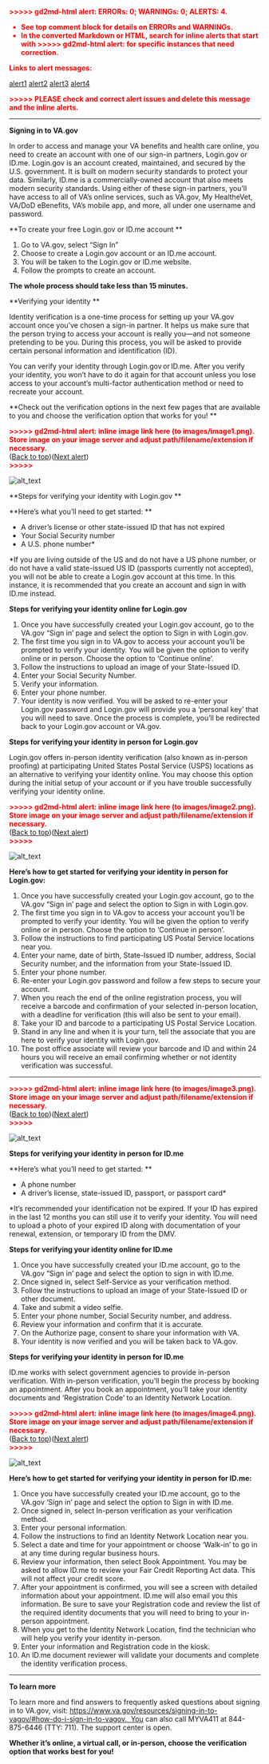

<p style="color: red; font-weight: bold">>>>>>  gd2md-html alert:  ERRORs: 0; WARNINGs: 0; ALERTS: 4.</p>
<ul style="color: red; font-weight: bold"><li>See top comment block for details on ERRORs and WARNINGs. <li>In the converted Markdown or HTML, search for inline alerts that start with >>>>>  gd2md-html alert:  for specific instances that need correction.</ul>

<p style="color: red; font-weight: bold">Links to alert messages:</p><a href="#gdcalert1">alert1</a>
<a href="#gdcalert2">alert2</a>
<a href="#gdcalert3">alert3</a>
<a href="#gdcalert4">alert4</a>

<p style="color: red; font-weight: bold">>>>>> PLEASE check and correct alert issues and delete this message and the inline alerts.<hr></p>


**Signing in to VA.gov**

In order to access and manage your VA benefits and health care online, you need to create an account with one of our sign-in partners, Login.gov or ID.me. Login.gov is an account created, maintained, and secured by the U.S. government. It is built on modern security standards to protect your data. Similarly, ID.me is a commercially-owned account that also meets modern security standards. Using either of these sign-in partners, you’ll have access to all of VA’s online services, such as VA.gov, My HealtheVet, VA/DoD eBenefits, VA’s mobile app, and more, all under one username and password.

**To create your free Login.gov or ID.me account **



1. Go to VA.gov, select “Sign In”
1. Choose to create a Login.gov account or an ID.me account.
2. You will be taken to the Login.gov or ID.me website.
3. Follow the prompts to create an account.

**The whole process should take less than 15 minutes.**

**Verifying your identity **

Identity verification is a one-time process for setting up your VA.gov account once you’ve chosen a sign-in partner. It helps us make sure that the person trying to access your account is really you—and not someone pretending to be you. During this process, you will be asked to provide certain personal information and identification (ID).

You can verify your identity through Login.gov or ID.me. After you verify your identity, you won’t have to do it again for that account unless you lose access to your account’s multi-factor authentication method or need to recreate your account.

**Check out the verification options in the next few pages that are available to you and choose the verification option that works for you! **



<p id="gdcalert1" ><span style="color: red; font-weight: bold">>>>>>  gd2md-html alert: inline image link here (to images/image1.png). Store image on your image server and adjust path/filename/extension if necessary. </span><br>(<a href="#">Back to top</a>)(<a href="#gdcalert2">Next alert</a>)<br><span style="color: red; font-weight: bold">>>>>> </span></p>


![alt_text](images/image1.png "image_tooltip")


**Steps for verifying your identity with Login.gov **

**Here’s what you’ll need to get started: **



* A driver’s license or other state-issued ID that has not expired
* Your Social Security number
* A U.S. phone number*

*If you are living outside of the US and do not have a US phone number, or do not have a valid state-issued US ID (passports currently not accepted), you will not be able to create a Login.gov account at this time. In this instance, it is recommended that you create an account and sign in with ID.me instead.

**Steps for verifying your identity online for Login.gov**



1. Once you have successfully created your Login.gov account, go to the VA.gov “Sign in’ page and select the option to Sign in with Login.gov.
2. The first time you sign in to VA.gov to access your account you’ll be prompted to verify your identity. You will be given the option to verify online or in person. Choose the option to ‘Continue online’.
3. Follow the instructions to upload an image of your State-Issued ID.
4. Enter your Social Security Number.
5. Verify your information.
6. Enter your phone number. 
7. Your identity is now verified. You will be asked to re-enter your Login.gov password and Login.gov will provide you a ‘personal key’ that you will need to save. Once the  process is complete, you’ll be redirected back to your Login.gov account or VA.gov.

**Steps for verifying your identity in person for Login.gov**

Login.gov offers in-person identity verification (also known as in-person proofing) at participating United States Postal Service (USPS) locations as an alternative to verifying your identity online. You may choose this option during the initial setup of your account or if you have trouble successfully verifying your identity online.



<p id="gdcalert2" ><span style="color: red; font-weight: bold">>>>>>  gd2md-html alert: inline image link here (to images/image2.png). Store image on your image server and adjust path/filename/extension if necessary. </span><br>(<a href="#">Back to top</a>)(<a href="#gdcalert3">Next alert</a>)<br><span style="color: red; font-weight: bold">>>>>> </span></p>


![alt_text](images/image2.png "image_tooltip")


**Here’s how to get started for verifying your identity in person for Login.gov:**



1. Once you have successfully created your Login.gov account, go to the VA.gov “Sign in’ page and select the option to Sign in with Login.gov.
2. The first time you sign in to VA.gov to access your account you’ll be prompted to verify your identity. You will be given the option to verify online or in person. Choose the option to ‘Continue in person’.
3. Follow the instructions to find participating US Postal Service locations near you.
4. Enter your name, date of birth, State-Issued ID number, address, Social Security number, and the information from your State-Issued ID.
5. Enter your phone number. 
6. Re-enter your Login.gov password and follow a few steps to secure your account.
7. When you reach the end of the online registration process, you will receive a barcode and confirmation of your selected in-person location, with a deadline for verification (this will also be sent to your email).
8. Take your ID and barcode to a participating US Postal Service Location.
9. Stand in any line and when it is your turn, tell the associate that you are here to verify your identity with Login.gov.
10. The post office associate will review your barcode and ID and within 24 hours you will receive an email confirming whether or not identity verification was successful.


---





<p id="gdcalert3" ><span style="color: red; font-weight: bold">>>>>>  gd2md-html alert: inline image link here (to images/image3.png). Store image on your image server and adjust path/filename/extension if necessary. </span><br>(<a href="#">Back to top</a>)(<a href="#gdcalert4">Next alert</a>)<br><span style="color: red; font-weight: bold">>>>>> </span></p>


![alt_text](images/image3.png "image_tooltip")


**Steps for verifying your identity in person for ID.me**

**Here’s what you’ll need to get started: **



* A phone number
* A driver’s license, state-issued ID, passport, or passport card* 

*It’s recommended your identification not be expired. If your ID has expired in the last 12 months you can still use it to verify your identity. You will need to upload a photo of your expired ID along with documentation of your renewal, extension, or temporary ID from the DMV.

**Steps for verifying your identity online for ID.me**



1. Once you have successfully created your ID.me account, go to the VA.gov “Sign in’ page and select the option to sign in with ID.me.
2. Once signed in, select Self-Service as your verification method.
3. Follow the instructions to upload an image of your State-Issued ID or other document.
4. Take and submit a video selfie.
5. Enter your phone number, Social Security number, and address.
6. Review your information and confirm that it is accurate.
7. On the Authorize page, consent to share your information with VA.
8. Your identity is now verified and you will be taken back to VA.gov.

**Steps for verifying your identity in person for ID.me**

ID.me works with select government agencies to provide in-person verification. With in-person verification, you’ll begin the process by booking an appointment. After you book an appointment, you’ll take your identity documents and ‘Registration Code’ to an Identity Network Location. 





<p id="gdcalert4" ><span style="color: red; font-weight: bold">>>>>>  gd2md-html alert: inline image link here (to images/image4.png). Store image on your image server and adjust path/filename/extension if necessary. </span><br>(<a href="#">Back to top</a>)(<a href="#gdcalert5">Next alert</a>)<br><span style="color: red; font-weight: bold">>>>>> </span></p>


![alt_text](images/image4.png "image_tooltip")


**Here’s how to get started for verifying your identity in person for ID.me:**



1. Once you have successfully created your ID.me account, go to the VA.gov ‘Sign in’ page and select the option to Sign in with ID.me.
2. Once signed in, select In-person verification as your verification method.
3. Enter your personal information.
4. Follow the instructions to find an Identity Network Location near you.
5. Select a date and time for your appointment or choose ‘Walk-in’ to go in at any time during regular business hours. 
6. Review your information, then select Book Appointment. You may be asked to allow ID.me to review your Fair Credit Reporting Act data. This will not affect your credit score. 
7. After your appointment is confirmed, you will see a screen with detailed information about your appointment. ID.me will also email you this information. Be sure to save your Registration code and review the list of the required identity documents that you will need to bring to your in-person appointment.
8. When you get to the Identity Network Location, find the technician who will help you verify your identity in-person.
9. Enter your information and Registration code in the kiosk.
10. An ID.me document reviewer will validate your documents and complete the identity verification process.


---

**To learn more**

To learn more and find answers to frequently asked questions about signing in to VA.gov, visit: https://www.va.gov/resources/signing-in-to-vagov/#how-do-i-sign-in-to-vagov.  You can also call MYVA411 at 844-875-6446 (TTY: 711). The support center is open.

**Whether it’s online, a virtual call, or in-person, choose the verification option that works best for you!**
